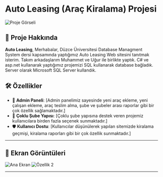 # Auto Leasing (Araç Kiralama) Projesi

![Proje Görseli](AutoLeasingProject/img/CustomerMainPage.png)

## 🚀 Proje Hakkında

**Auto Leasing**, Merhabalar, Düzce Üniversitesi Database Managment System dersi kapsamında yaptığımız Auto Leasing Web sitesini tanıtmak isterim. Takım arkadaşlarım Muhammet ve Uğur ile birlikte yaptık.
C# ve asp.net kullanarak yaptığımız projemizi SQL kullanarak database bağladık. Server olarak Microsoft SQL Server  kullandık.

## 🛠️ Özellikler

- 🚀 **Admin Paneli**: [Admin panelimiz sayesinde yeni araç ekleme, yeni çalışan ekleme, araç teslim alma, şube ve şubeler arası raporlar gibi bir çok özellik sağlamaktadır.]
- 🌟 **Çoklu Şube Yapısı**: [Çoklu şube yapısına destek veren projemiz kullanıcılara birden fazla seçenek sunmaktadır.]
- 🛡️ **Kullanıcı Dostu**: [Kullanıcılar düşünülerek yapılan sitemizde kiralama geçmişi, kiralama raporları gibi bir çok özellik sunmaktadır.]

---

## 📸 Ekran Görüntüleri

![Ana Ekran](images/screenshot1.png)
![Özellik 2](images/screenshot2.png)

---


